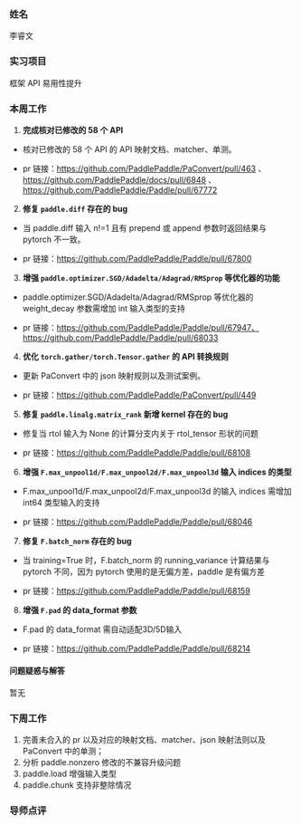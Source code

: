 ### 姓名

李睿文

### 实习项目

框架 API 易用性提升

### 本周工作

1. **完成核对已修改的 58 个 API**

- 核对已修改的 58 个 API 的 API 映射文档、matcher、单测。

- pr 链接：https://github.com/PaddlePaddle/PaConvert/pull/463 、https://github.com/PaddlePaddle/docs/pull/6848 、https://github.com/PaddlePaddle/Paddle/pull/67772

2. **修复 `paddle.diff` 存在的 bug**

- 当 paddle.diff 输入 n!=1 且有 prepend 或 append 参数时返回结果与 pytorch 不一致。

- pr 链接：https://github.com/PaddlePaddle/Paddle/pull/67800

3. **增强 `paddle.optimizer.SGD/Adadelta/Adagrad/RMSprop` 等优化器的功能**

- paddle.optimizer.SGD/Adadelta/Adagrad/RMSprop 等优化器的 weight_decay 参数需增加 int 输入类型的支持

- pr 链接：https://github.com/PaddlePaddle/Paddle/pull/67947、https://github.com/PaddlePaddle/Paddle/pull/68033

4. **优化 `torch.gather/torch.Tensor.gather` 的 API 转换规则**

- 更新 PaConvert 中的 json 映射规则以及测试案例。

- pr 链接：https://github.com/PaddlePaddle/PaConvert/pull/449

5. **修复 `paddle.linalg.matrix_rank` 新增 kernel 存在的 bug**

- 修复当 rtol 输入为 None 的计算分支内关于 rtol_tensor 形状的问题

- pr 链接：https://github.com/PaddlePaddle/Paddle/pull/68108

6. **增强 `F.max_unpool1d/F.max_unpool2d/F.max_unpool3d` 输入 indices 的类型**

- F.max_unpool1d/F.max_unpool2d/F.max_unpool3d 的输入 indices 需增加 int64 类型输入的支持

- pr 链接：https://github.com/PaddlePaddle/Paddle/pull/68046

7. **修复 `F.batch_norm` 存在的 bug**

- 当 training=True 时，F.batch_norm 的 running_variance 计算结果与 pytorch 不同，因为 pytorch 使用的是无偏方差，paddle 是有偏方差

- pr 链接：https://github.com/PaddlePaddle/Paddle/pull/68159

8. **增强 `F.pad` 的 data_format 参数**

- F.pad 的 data_format 需自动适配3D/5D输入

- pr 链接：https://github.com/PaddlePaddle/Paddle/pull/68214

#### 问题疑惑与解答

暂无

### 下周工作

1. 完善未合入的 pr 以及对应的映射文档、matcher、json 映射法则以及 PaConvert 中的单测；
1. 分析 paddle.nonzero 修改的不兼容升级问题
1. paddle.load 增强输入类型
1. paddle.chunk 支持非整除情况

### 导师点评
